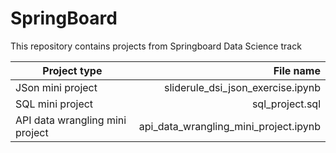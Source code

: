 # SpringBoard

This repository contains projects from Springboard Data Science track

|Project type |File name|
|----------------|----------------:|
| JSon mini project | sliderule_dsi_json_exercise.ipynb |
|SQL mini project |        sql_project.sql |
|API data wrangling mini project | api_data_wrangling_mini_project.ipynb |
